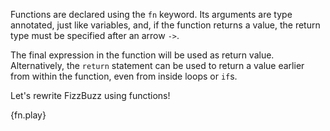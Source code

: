 Functions are declared using the `fn` keyword. Its arguments are type
annotated, just like variables, and, if the function returns a value, the
return type must be specified after an arrow `->`.

The final expression in the function will be used as return value.
Alternatively, the `return` statement can be used to return a value earlier
from within the function, even from inside loops or `if`s.

Let's rewrite FizzBuzz using functions!

{fn.play}
